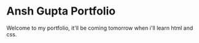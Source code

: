 # Ansh Gupta Portfolio

Welcome to my portfolio, it'll be coming tomorrow when i'll learn html and css.
